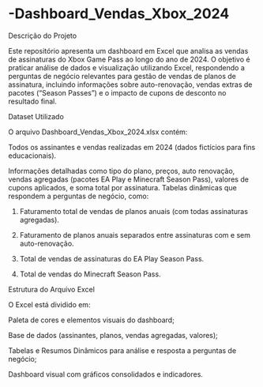 # -Dashboard_Vendas_Xbox_2024

Descrição do Projeto

Este repositório apresenta um dashboard em Excel que analisa as vendas de assinaturas do Xbox Game Pass ao longo do ano de 2024. O objetivo é praticar análise de dados e visualização utilizando Excel, respondendo a perguntas de negócio relevantes para gestão de vendas de planos de assinatura, incluindo informações sobre auto-renovação, vendas extras de pacotes (“Season Passes”) e o impacto de cupons de desconto no resultado final.

Dataset Utilizado

O arquivo Dashboard_Vendas_Xbox_2024.xlsx contém:

Todos os assinantes e vendas realizadas em 2024 (dados fictícios para fins educacionais).

Informações detalhadas como tipo do plano, preços, auto renovação, vendas agregadas (pacotes EA Play e Minecraft Season Pass), valores de cupons aplicados, e soma total por assinatura.
Tabelas dinâmicas que respondem a perguntas de negócio, como:

1. Faturamento total de vendas de planos anuais (com todas assinaturas agregadas).

2. Faturamento de planos anuais separados entre assinaturas com e sem auto-renovação.

3. Total de vendas de assinaturas do EA Play Season Pass.

4. Total de vendas do Minecraft Season Pass.

Estrutura do Arquivo Excel

O Excel está dividido em:

Paleta de cores e elementos visuais do dashboard;

Base de dados (assinantes, planos, vendas agregadas, valores);

Tabelas e Resumos Dinâmicos para análise e resposta a perguntas de negócio;

Dashboard visual com gráficos consolidados e indicadores.
